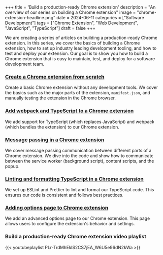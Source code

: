 +++
title = 'Build a production-ready Chrome extension'
description = "An overview of our series on building a Chrome extension"
image = "chrome-extension-headline.png"
date = 2024-06-11
categories = ["Software Development"]
tags = ["Chrome Extension", "Web Development", "JavaScript", "TypeScript"]
draft = false
+++

We are creating a series of articles on building a production-ready Chrome extension. In this series, we cover the
basics of building a Chrome extension, how to set up industry leading development tooling, and how to test and deploy
your extension. Our goal is to show you how to build a Chrome extension that is easy to maintain, test, and deploy for a
software development team.

### [Create a Chrome extension from scratch](../create-chrome-extension)

Create a basic Chrome extension without any development tools. We cover the basics such as the major parts of the
extension, `manifest.json`, and manually testing the extension in the Chrome browser.

### [Add webpack and TypeScript to a Chrome extension](../add-webpack-and-typescript-to-chrome-extension)

We add support for TypeScript (which replaces JavaScript) and webpack (which bundles the extension) to our Chrome
extension.

### [Message passing in a Chrome extension](../message-passing-in-chrome-extension)

We cover message passing communication between different parts of a Chrome extension. We dive into the code and show how
to communicate between the service worker (background script), content scripts, and the popup.

### [Linting and formatting TypeScript in a Chrome extension](../linting-and-formatting-typescript)

We set up ESLint and Prettier to lint and format our TypeScript code. This ensures our code is consistent and follows
best practices.

### [Adding options page to Chrome extension](../add-options-to-chrome-extension)

We add an advanced options page to our Chrome extension. This page allows users to configure the extension's behavior
and settings.

### Build a production-ready Chrome extension video playlist

{{< youtubeplaylist PLr-TrdMhEklS2CS7jEA_W6U5e96dN2kWa >}}
